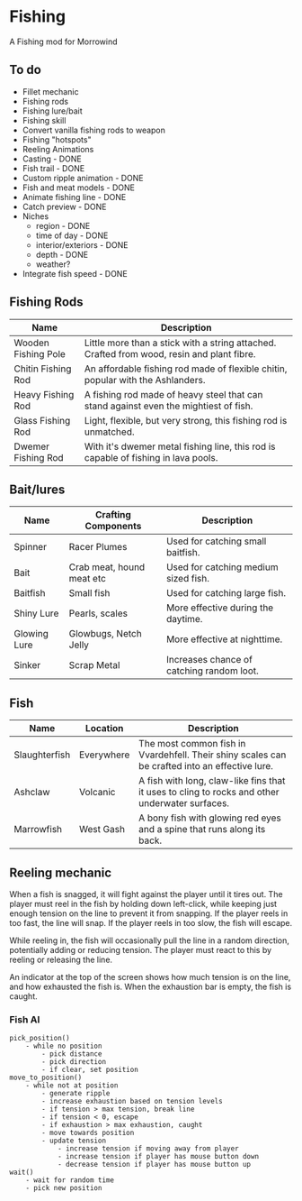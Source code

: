 # Fishing
A Fishing mod for Morrowind

## To do
- Fillet mechanic
- Fishing rods
- Fishing lure/bait
- Fishing skill
- Convert vanilla fishing rods to weapon
- Fishing "hotspots"
- Reeling Animations
- Casting - DONE
- Fish trail - DONE
- Custom ripple animation - DONE
- Fish and meat models - DONE
- Animate fishing line - DONE
- Catch preview - DONE
- Niches 
  - region - DONE
  - time of day - DONE
  - interior/exteriors - DONE
  - depth - DONE
  - weather?
- Integrate fish speed - DONE

## Fishing Rods
| Name                 | Description                                                                                                  |
| -------------------- | ------------------------------------------------------------------------------------------------------------ |
| Wooden Fishing Pole  | Little more than a stick with a string attached. Crafted from wood, resin and plant fibre.                   |
| Chitin Fishing Rod   | An affordable fishing rod made of flexible chitin, popular with the Ashlanders.                              |
| Heavy Fishing Rod    | A fishing rod made of heavy steel that can stand against even the mightiest of fish.                         |
| Glass Fishing Rod    | Light, flexible, but very strong, this fishing rod is unmatched.                                             |
| Dwemer Fishing Rod   | With it's dwemer metal fishing line, this rod is capable of fishing in lava pools.                           |

## Bait/lures
| Name            | Crafting Components  | Description                                                                                                     |
| --------------  | -------------------- | --------------------------------------------------------------------------------------------------------------- |
| Spinner | Racer Plumes | Used for catching small baitfish. |
| Bait | Crab meat, hound meat etc | Used for catching medium sized fish. |
| Baitfish | Small fish | Used for catching large fish. |
| Shiny Lure | Pearls, scales | More effective during the daytime. |
| Glowing Lure | Glowbugs, Netch Jelly | More effective at nighttime. |
| Sinker | Scrap Metal | Increases chance of catching random loot. |


## Fish
| Name                 | Location      | Description                                                                                                    |
| -------------------- | ------------- | -------------------------------------------------------------------------------------------------------------- |
| Slaughterfish        | Everywhere    | The most common fish in Vvardehfell. Their shiny scales can be crafted into an effective lure.                 |
| Ashclaw              | Volcanic      | A fish with long, claw-like fins that it uses to cling to rocks and other underwater surfaces.                 |
| Marrowfish           | West Gash     | A bony fish with glowing red eyes and a spine that runs along its back.                                       |


## Reeling mechanic

When a fish is snagged, it will fight against the player until it tires out. The player must reel in the fish by holding down left-click, while keeping just enough tension on the line to prevent it from snapping. If the player reels in too fast, the line will snap. If the player reels in too slow, the fish will escape.

While reeling in, the fish will occasionally pull the line in a random direction, potentially adding or reducing tension. The player must react to this by reeling or releasing the line.

An indicator at the top of the screen shows how much tension is on the line, and how exhausted the fish is. When the exhaustion bar is empty, the fish is caught.

### Fish AI
```
pick_position()
    - while no position
        - pick distance
        - pick direction
        - if clear, set position
move_to_position()
    - while not at position
        - generate ripple
        - increase exhaustion based on tension levels
        - if tension > max tension, break line
        - if tension < 0, escape
        - if exhaustion > max exhaustion, caught
        - move towards position
        - update tension 
            - increase tension if moving away from player
            - increase tension if player has mouse button down
            - decrease tension if player has mouse button up
wait()
    - wait for random time
    - pick new position
```
